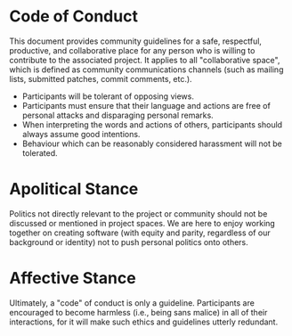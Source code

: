 # Code of Conduct

This document provides community guidelines for a safe,
respectful, productive, and collaborative place for any
person who is willing to contribute to the associated
project. It applies to all "collaborative space", which
is defined as community communications channels (such as
mailing lists, submitted patches, commit comments, etc.).

- Participants will be tolerant of opposing views.
- Participants must ensure that their language and actions
  are free of personal attacks and disparaging personal remarks.
- When interpreting the words and actions of others,
  participants should always assume good intentions.
- Behaviour which can be reasonably considered harassment
  will not be tolerated.

# Apolitical Stance

Politics not directly relevant to the project or community
should not be discussed or mentioned in project spaces.
We are here to enjoy working together on creating software
(with equity and parity, regardless of our background or
identity) not to push personal politics onto others.

# Affective Stance

Ultimately, a "code" of conduct is only a guideline.
Participants are encouraged to become harmless (i.e., being
sans malice) in all of their interactions, for it will make
such ethics and guidelines utterly redundant. 
